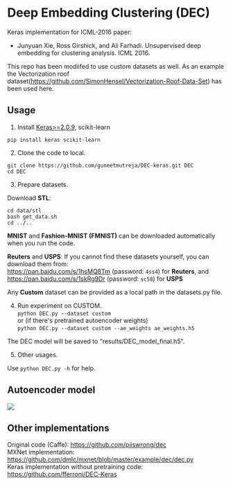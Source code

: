 # Deep Embedding Clustering (DEC)

Keras implementation for ICML-2016 paper:

* Junyuan Xie, Ross Girshick, and Ali Farhadi. Unsupervised deep embedding for clustering analysis. ICML 2016.

This repo has been modiifed to use custom datasets as well. 
As an example the Vectorization roof dataset(https://github.com/SimonHensel/Vectorization-Roof-Data-Set)
has been used here.

## Usage
1. Install [Keras>=2.0.9](https://github.com/fchollet/keras), scikit-learn  
```
pip install keras scikit-learn   
```
2. Clone the code to local.   
```
git clone https://github.com/guneetmutreja/DEC-keras.git DEC
cd DEC
```
3. Prepare datasets.    

Download **STL**:
```
cd data/stl
bash get_data.sh
cd ../..
```
**MNIST** and **Fashion-MNIST (FMNIST)** can be downloaded automatically when you run the code.

**Reuters** and **USPS**: If you cannot find these datasets yourself, you can download them from:   
https://pan.baidu.com/s/1hsMQ8Tm (password: `4ss4`) for **Reuters**, and  
https://pan.baidu.com/s/1skRg9Dr (password: `sc58`) for **USPS**

Any **Custom** dataset can be provided as a local path in the datasets.py file.


4. Run experiment on CUSTOM.   
`python DEC.py --dataset custom`   
or (if there's pretrained autoencoder weights)  
`python DEC.py --dataset custom --ae_weights ae_weights.h5` 

The DEC model will be saved to "results/DEC_model_final.h5".

5. Other usages.   

Use `python DEC.py -h` for help.



## Autoencoder model

![](autoencoders.png)

## Other implementations

Original code (Caffe): https://github.com/piiswrong/dec   
MXNet implementation: https://github.com/dmlc/mxnet/blob/master/example/dec/dec.py   
Keras implementation without pretraining code: https://github.com/fferroni/DEC-Keras
